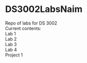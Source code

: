 # DS3002LabsNaim
Repo of labs for DS 3002 <br />
Current contents: <br />
Lab 1 <br />
Lab 2 <br />
Lab 3 <br />
Lab 4 <br />
Project 1 <br />
